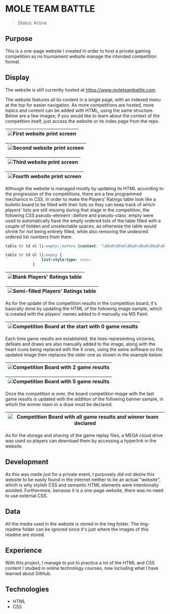 # MOLE TEAM BATTLE

> Status: Active

## Purpose

This is a one-page website I created in order to host a private gaming competition as no tournament website manage the intended competition format.

## Display
The website is still currently hosted at https://www.moleteambattle.com.

The website features all its content in a single page, with an indexed menu at the top for easier navigation. As more competitions are hosted, more topics and content can be added with HTML, using the same structure. Below are a few images; if you would like to learn about the context of the competition itself, just access the website or its index page from the repo.

| ![First website print screen](img-readme/img1.png) |
| -------------------------------------------------- |

| ![Second website print screen](img-readme/img2.png)|
| -------------------------------------------------- |

| ![Third website print screen](img-readme/img3.png) |
| -------------------------------------------------- |

| ![Fourth website print screen](img-readme/img4.png) |
| --------------------------------------------------- |

Although the website is managed mostly by updating its HTML according to the progression of the competitions, there are a few programmed mechanics in CSS. In order to make the Players' Ratings table look like a bulletin board to be filled with their lists so they can keep track of which players' lists are still missing during that stage in the competition, the following CSS pseudo-element ::before and pseudo-class :empty were used to automatically have the empty ordered lists of the table filled with a couple of hidden and unselectable spaces, as otherwise the table would shrink for not being entirely filled, while also removing the undesired ordered list numbers from them.

```css
table tr td ol li:empty::before {content: "\00a0\00a0\00a0\00a0\00a0\00a0\00a0\00a0\00a0\00a0\00a0\00a0\00a0\00a0\00a0\00a0\00a0\00a0\00a0\00a0\00a0\00a0\00a0"}

table tr td ol li:empty {
                list-style-type: none;
            }
```

| ![Blank Players' Ratings table](img-readme/img5.png) |
| ---------------------------------------------------- |

| ![Semi-filled Players' Ratings table](img-readme/img6.png) |
| ---------------------------------------------------------- |

As for the update of the competition results in the competition board, it's basically done by updating the HTML of the following image sample, which is created with the players' names added to it manually via MS Paint.

| ![Competition Board at the start with 0 game results](img-readme/img7.png) |
| -------------------------------------------------------------------------- |

Each time game results are established, the lines representing victories, defeats and draws are also manually added to the image, along with the heart icons being replaced with the X ones, using the same software so the updated image then replaces the older one as shown in the example below:

| ![Competition Board with 2 game results](img-readme/img8.png) |
| ------------------------------------------------------------- |

| ![Competition Board with 5 game results](img-readme/img9.png) |
| ------------------------------------------------------------- |

Once the competition is over, the board competition image with the last game results is updated with the addition of the following banner sample, in which the winner team or a draw must be declared.

| ![Competition Board with all game results and winner team declared](img-readme/img10.png) |
| ----------------------------------------------------------------------------------------- |

As for the storage and sharing of the game replay files, a MEGA cloud drive was used so players can download them by accessing a hyperlink in the website.

## Development

As this was made just for a private event, I purposely did not desire this website to be easily found in the internet neither to be an actual "website", which is why stylish CSS and semantic HTML elements were intentionally avoided. Furthermore, because it is a one-page website, there was no need to use external CSS.

## Data

All the media used in the website is stored in the img folder. The img-readme folder can be ignored since it's just where the images of this readme are stored.

## Experience

With this project, I manage to put to practice a lot of the HTML and CSS content I studied in online technology courses, now including what I have learned about GitHub.

## Technologies
* HTML
* CSS